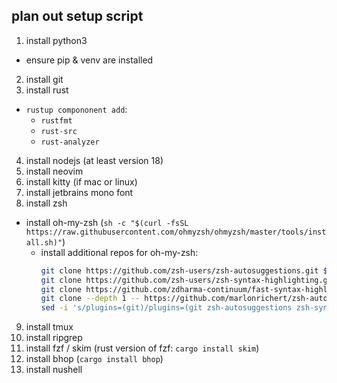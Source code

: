 ## plan out setup script

1) install python3
  + ensure pip & venv are installed
2) install git
3) install rust
  + `rustup compononent add`:
    + `rustfmt`
    + `rust-src`
    + `rust-analyzer`
4) install nodejs (at least version 18)
5) install neovim
6) install kitty (if mac or linux)
7) install jetbrains mono font
8) install zsh
  + install oh-my-zsh (`sh -c "$(curl -fsSL https://raw.githubusercontent.com/ohmyzsh/ohmyzsh/master/tools/install.sh)"`)
    + install additional repos for oh-my-zsh:
      ```sh
      git clone https://github.com/zsh-users/zsh-autosuggestions.git $ZSH_CUSTOM/plugins/zsh-autosuggestions
      git clone https://github.com/zsh-users/zsh-syntax-highlighting.git $ZSH_CUSTOM/plugins/zsh-syntax-highlighting
      git clone https://github.com/zdharma-continuum/fast-syntax-highlighting.git ${ZSH_CUSTOM:-$HOME/.oh-my-zsh/custom}/plugins/fast-syntax-highlighting
      git clone --depth 1 -- https://github.com/marlonrichert/zsh-autocomplete.git $ZSH_CUSTOM/plugins/zsh-autocomplete
      sed -i 's/plugins=(git)/plugins=(git zsh-autosuggestions zsh-syntax-highlighting fast-syntax-highlighting zsh-autocomplete)/' ~/.zshrc
      ``````
9) install tmux
10) install ripgrep
11) install fzf / skim (rust version of fzf: `cargo install skim`)
13) install bhop (`cargo install bhop`)
14) install nushell
